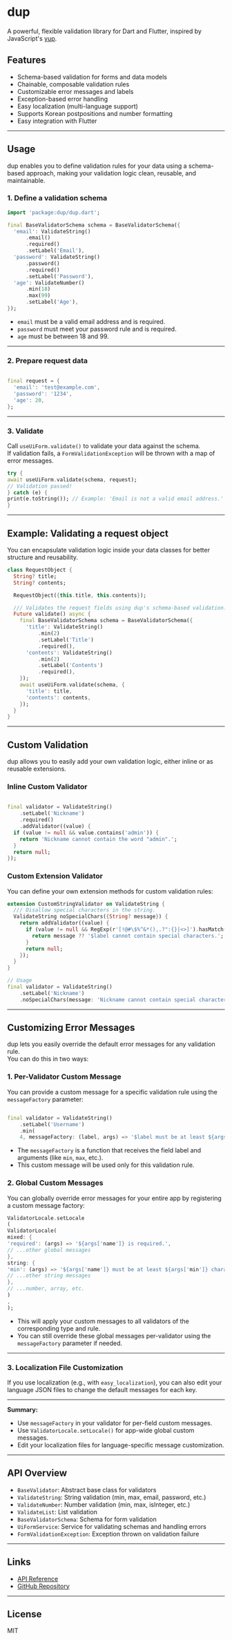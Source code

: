 # dup

A powerful, flexible validation library for Dart and Flutter, inspired by
JavaScript's [yup](https://github.com/jquense/yup).

## Features

- Schema-based validation for forms and data models
- Chainable, composable validation rules
- Customizable error messages and labels
- Exception-based error handling
- Easy localization (multi-language support)
- Supports Korean postpositions and number formatting
- Easy integration with Flutter

---

## Usage

dup enables you to define validation rules for your data using a schema-based approach, making your
validation logic clean, reusable, and maintainable.

### 1. Define a validation schema

```dart
import 'package:dup/dup.dart';

final BaseValidatorSchema schema = BaseValidatorSchema({
  'email': ValidateString()
      .email()
      .required()
      .setLabel('Email'),
  'password': ValidateString()
      .password()
      .required()
      .setLabel('Password'),
  'age': ValidateNumber()
      .min(18)
      .max(99)
      .setLabel('Age'),
});
```

- `email` must be a valid email address and is required.
- `password` must meet your password rule and is required.
- `age` must be between 18 and 99.

---

### 2. Prepare request data

```dart

final request = {
  'email': 'test@example.com',
  'password': '1234',
  'age': 20,
};
```

---

### 3. Validate

Call `useUiForm.validate()` to validate your data against the schema.  
If validation fails, a `FormValidationException` will be thrown with a map of error messages.

```dart
try {
await useUiForm.validate(schema, request);
// Validation passed!
} catch (e) {
print(e.toString()); // Example: 'Email is not a valid email address.'
}
```

---

## Example: Validating a request object

You can encapsulate validation logic inside your data classes for better structure and reusability.

```dart
class RequestObject {
  String? title;
  String? contents;

  RequestObject({this.title, this.contents});

  /// Validates the request fields using dup's schema-based validation.
  Future validate() async {
    final BaseValidatorSchema schema = BaseValidatorSchema({
      'title': ValidateString()
          .min(2)
          .setLabel('Title')
          .required(),
      'contents': ValidateString()
          .min(2)
          .setLabel('Contents')
          .required(),
    });
    await useUiForm.validate(schema, {
      'title': title,
      'contents': contents,
    });
  }
}
```

---

## Custom Validation

dup allows you to easily add your own validation logic, either inline or as reusable extensions.

### Inline Custom Validator

```dart

final validator = ValidateString()
    .setLabel('Nickname')
    .required()
    .addValidator((value) {
  if (value != null && value.contains('admin')) {
    return 'Nickname cannot contain the word "admin".';
  }
  return null;
});
```

### Custom Extension Validator

You can define your own extension methods for custom validation rules:

```dart
extension CustomStringValidator on ValidateString {
  /// Disallow special characters in the string.
  ValidateString noSpecialChars({String? message}) {
    return addValidator((value) {
      if (value != null && RegExp(r'[!@#\$%^&*(),.?":{}|<>]').hasMatch(value)) {
        return message ?? '$label cannot contain special characters.';
      }
      return null;
    });
  }
}

// Usage
final validator = ValidateString()
    .setLabel('Nickname')
    .noSpecialChars(message: 'Nickname cannot contain special characters!');
```

---

## Customizing Error Messages

dup lets you easily override the default error messages for any validation rule.  
You can do this in two ways:

### 1. Per-Validator Custom Message

You can provide a custom message for a specific validation rule using the `messageFactory`
parameter:

```dart

final validator = ValidateString()
    .setLabel('Username')
    .min(
    4, messageFactory: (label, args) => '$label must be at least ${args['min']} characters long.');
```

- The `messageFactory` is a function that receives the field label and arguments (like `min`, `max`,
  etc.).
- This custom message will be used only for this validation rule.

### 2. Global Custom Messages

You can globally override error messages for your entire app by registering a custom message
factory:

```dart
ValidatorLocale.setLocale
(
ValidatorLocale(
mixed: {
'required': (args) => '${args['name']} is required.',
// ...other global messages
},
string: {
'min': (args) => '${args['name']} must be at least ${args['min']} characters long.',
// ...other string messages
},
// ...number, array, etc.
)
,
);
```

- This will apply your custom messages to all validators of the corresponding type and rule.
- You can still override these global messages per-validator using the `messageFactory` parameter if
  needed.

---

### 3. Localization File Customization

If you use localization (e.g., with `easy_localization`), you can also edit your language JSON files
to change the default messages for each key.

---

**Summary:**

- Use `messageFactory` in your validator for per-field custom messages.
- Use `ValidatorLocale.setLocale()` for app-wide global custom messages.
- Edit your localization files for language-specific message customization.

---

## API Overview

- `BaseValidator`: Abstract base class for validators
- `ValidateString`: String validation (min, max, email, password, etc.)
- `ValidateNumber`: Number validation (min, max, isInteger, etc.)
- `ValidateList`: List validation
- `BaseValidatorSchema`: Schema for form validation
- `UiFormService`: Service for validating schemas and handling errors
- `FormValidationException`: Exception thrown on validation failure

---

## Links

- [API Reference](https://pub.dev/documentation/dup/latest/)
- [GitHub Repository](https://github.com/muminjun/dup)

---

## License

MIT
